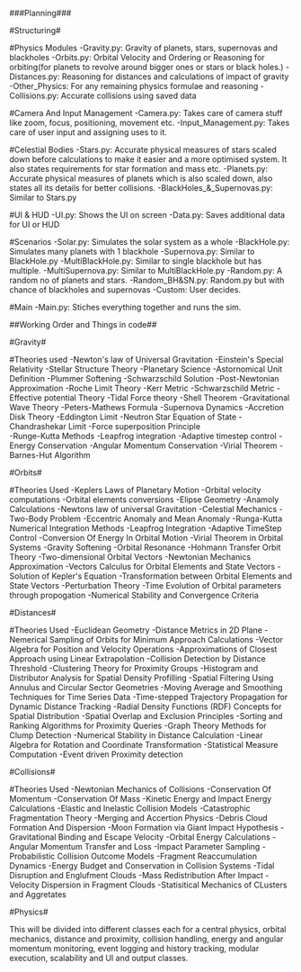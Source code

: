 ###Planning###

#Structuring#

#Physics Modules
-Gravity.py: Gravity of planets, stars, supernovas and blackholes
-Orbits.py: Orbital Velocity and Ordering or Reasoning for orbiting(for planets to revolve around bigger ones or stars or black holes.)
-Distances.py: Reasoning for distances and calculations of impact of gravity
-Other_Physics: For any remaining physics formulae and reasoning
-Collisions.py: Accurate collisions using saved data

#Camera And Input Management
-Camera.py: Takes care of camera stuff like zoom, focus, positioning, movement etc.
-Input_Management.py: Takes care of user input and assigning uses to it.

#Celestial Bodies
-Stars.py: Accurate physical measures of stars scaled down before calculations to make it easier and a more optimised system. It also states requirements for star formation and mass etc.
-Planets.py: Accurate physical measures of planets which is also scaled down, also states all its details for better collisions.
-BlackHoles_&_Supernovas.py: Similar to Stars.py

#UI & HUD
-UI.py: Shows the UI on screen
-Data.py: Saves additional data for UI or HUD

#Scenarios
-Solar.py: Simulates the solar system as a whole
-BlackHole.py: Simulates many planets with 1 blackhole
-Supernova.py: Similar to BlackHole.py
-MultiBlackHole.py: Similar to single blackhole but has multiple.
-MultiSupernova.py: Similar to MultiBlackHole.py
-Random.py: A random no of planets and stars.
-Random_BH&SN.py: Random.py but with chance of blackholes and supernovas
-Custom: User decides.

#Main
-Main.py: Stiches everything together and runs the sim.

##Working Order and Things in code##

#Gravity#

#Theories used
-Newton's law of Universal Gravitation
-Einstein's Special Relativity
-Stellar Structure Theory
-Planetary Science
-Astornomical Unit Definition
-Plummer Softening
-Schwarzschild Solution
-Post-Newtonian Approximation
-Roche Limit Theory
-Kerr Metric
-Schwarzschild Metric
-Effective potential Theory
-Tidal Force theory
-Shell Theorem
-Gravitational Wave Theory
-Peters-Mathews Formula
-Supernova Dynamics
-Accretion Disk Theory
-Eddington Limit
-Neutron Star Equation of State
-Chandrashekar Limit
-Force superposition Principle\
-Runge-Kutta Methods
-Leapfrog integration
-Adaptive timestep control
-Energy Conservation
-Angular Momentum Conservation
-Virial Theorem
-Barnes-Hut Algorithm

#Orbits#

#Theories Used
-Keplers Laws of Planetary Motion
-Orbital velocity computations
-Orbital elements conversions
-Elipse Geometry
-Anamoly Calculations
-Newtons law of universal Gravitation
-Celestial Mechanics
-Two-Body Problem
-Eccentric Anomaly and Mean Anomaly
-Runga-Kutta Numerical Integration Methods
-Leapfrog Integration
-Adaptive TimeStep Control
-Conversion Of Energy In Orbital Motion
-Virial Theorem in Orbital Systems
-Gravity Softening
-Orbital Resonance
-Hohmann Transfer Orbit Theory
-Two-dimensional Orbital Vectors
-Newtonian Mechanics Approximation
-Vectors Calculus for Orbital Elements and State Vectors
-Solution of Kepler's Equation
-Transformation between Orbital Elements and State Vectors
-Perturbation Theory
-Time Evolution of Orbital parameters through propogation
-Numerical Stability and Convergence Criteria

#Distances#

#Theories Used
-Euclidean Geometry
-Distance Metrics in 2D Plane
-Nemerical Sampling of Orbits for Minimum Approach Calculations
-Vector Algebra for Position and Velocity Operations
-Approximations of Closest Approach using Linear Extrapolation
-Collision Detection by Distance Threshold
-Clustering Theory for Proximity Groups
-Histogram and Distributor Analysis for Spatial Density Profilling
-Spatial Filtering Using Annulus and Circular Sector Geometries
-Moving Average and Smoothing Techniques for Time Series Data
-Time-stepped Trajectory Propagation for Dynamic Distance Tracking
-Radial Density Functions (RDF) Concepts for Spatial Distribution
-Spatial Overlap and Exclusion Principles
-Sorting and Ranking Algorithms for Proximity Queries
-Graph Theory Methods for Clump Detection
-Numerical Stability in Distance Calculation
-Linear Algebra for Rotation and Coordinate Transformation
-Statistical Measure Computation
-Event driven Proximity detection


#Collisions#

#Theories Used
-Newtonian Mechanics of Collisions
-Conservation Of Momentum
-Conservation Of Mass
-Kinetic Energy and Impact Energy Calculations
-Elastic and Inelastic Collision Models
-Catastrophic Fragmentation Theory
-Merging and Accertion Physics
-Debris Cloud Formation And Dispersion
-Moon Formation via Giant Impact Hypothesis
-Gravitational Binding and Escape Velocity
-Orbital Energy Calculations
-Angular Momentum Transfer and Loss
-Impact Parameter Sampling
-Probabilistic Collision Outcome Models
-Fragment Reaccumulation Dynamics
-Energy Budget and Conservation in Collision Systems
-Tidal Disruption and Englufment Clouds
-Mass Redistribution After Impact
-Velocity Dispersion in Fragment Clouds
-Statisitical Mechanics of CLusters and Aggretates


#Physics#

This will be divided into different classes each for a central physics, orbital mechanics, distance and proximity, collision handling, energy and angular momentum monitoring, event logging and history tracking, modular execution, scalability and UI and output classes.